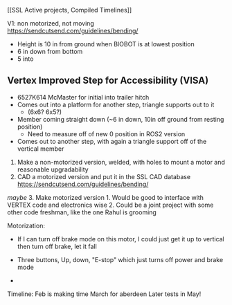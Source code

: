 
[[SSL Active projects, Compiled Timelines]]

V1: non motorized, not moving
https://sendcutsend.com/guidelines/bending/

- Height is 10 in from ground when BIOBOT is at lowest position
- 6 in down from bottom
- 5 into 


## Vertex Improved Step for Accessibility (VISA)

- 6527K614 McMaster for initial into trailer hitch
- Comes out into a platform for another step, triangle supports out to it 
	- (6x6? 6x5?)
- Member coming straight down (~6 in down, 10in off ground from resting position)
	- Need to measure off of new 0 position in ROS2 version
- Comes out to another step, with again a triangle support off of the vertical member






1. Make a non-motorized version, welded, with holes to mount a motor and reasonable upgradability
2. CAD a motorized version and put it in the SSL CAD database
https://sendcutsend.com/guidelines/bending/



*maybe*
3. Make motorized version
	1. Would be good to interface with VERTEX code and electronics wise
	2. Could be a joint project with some other code freshman, like the one Rahul is grooming

Motorization:

- If I can turn off brake mode on this motor, I could just get it up to vertical then turn off brake, let it fall
- Three buttons, Up, down, "E-stop" which just turns off power and brake mode


- 


Timeline:
	Feb is making time
	March for aberdeen
	Later tests in May! 